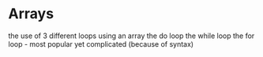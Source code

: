 # Arrays
the use of 3 different loops using an array
the do loop
the while loop
the for loop - most popular yet complicated (because of syntax)
